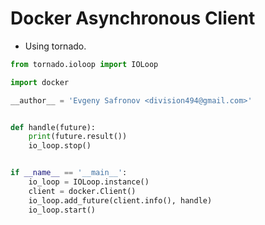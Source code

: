 Docker Asynchronous Client
==========================

* Using tornado.


```python
from tornado.ioloop import IOLoop

import docker

__author__ = 'Evgeny Safronov <division494@gmail.com>'


def handle(future):
    print(future.result())
    io_loop.stop()


if __name__ == '__main__':
    io_loop = IOLoop.instance()
    client = docker.Client()
    io_loop.add_future(client.info(), handle)
    io_loop.start()

```


